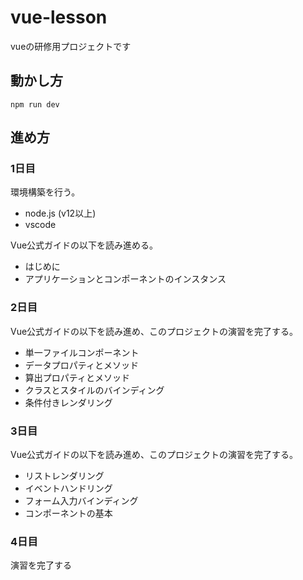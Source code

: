 # vue-lesson

vueの研修用プロジェクトです

## 動かし方

```
npm run dev
```

## 進め方

### 1日目
環境構築を行う。
- node.js (v12以上)
- vscode

Vue公式ガイドの以下を読み進める。
- はじめに
- アプリケーションとコンポーネントのインスタンス

### 2日目
Vue公式ガイドの以下を読み進め、このプロジェクトの演習を完了する。
- 単一ファイルコンポーネント
- データプロパティとメソッド
- 算出プロパティとメソッド
- クラスとスタイルのバインディング
- 条件付きレンダリング

### 3日目
Vue公式ガイドの以下を読み進め、このプロジェクトの演習を完了する。
- リストレンダリング
- イベントハンドリング
- フォーム入力バインディング
- コンポーネントの基本

### 4日目
演習を完了する

